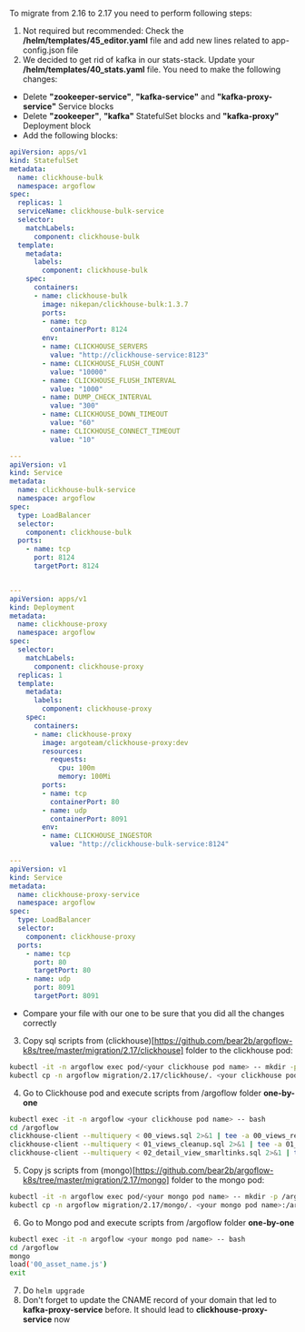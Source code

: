 To migrate from 2.16 to 2.17 you need to perform following steps:

1. Not required but recommended: Check the **/helm/templates/45_editor.yaml** file and add new lines related to app-config.json file
2. We decided to get rid of kafka in our stats-stack. Update your **/helm/templates/40_stats.yaml** file. You need to make the following changes:
- Delete **"zookeeper-service"**, **"kafka-service"** and **"kafka-proxy-service"** Service blocks
- Delete **"zookeeper"**, **"kafka"** StatefulSet blocks and **"kafka-proxy"** Deployment block
- Add the following blocks:
```yaml
apiVersion: apps/v1
kind: StatefulSet
metadata:
  name: clickhouse-bulk
  namespace: argoflow
spec:
  replicas: 1
  serviceName: clickhouse-bulk-service
  selector:
    matchLabels:
      component: clickhouse-bulk
  template:
    metadata:
      labels:
        component: clickhouse-bulk
    spec:
      containers:
      - name: clickhouse-bulk
        image: nikepan/clickhouse-bulk:1.3.7
        ports:
        - name: tcp
          containerPort: 8124
        env:
        - name: CLICKHOUSE_SERVERS
          value: "http://clickhouse-service:8123"
        - name: CLICKHOUSE_FLUSH_COUNT
          value: "10000"
        - name: CLICKHOUSE_FLUSH_INTERVAL
          value: "1000"
        - name: DUMP_CHECK_INTERVAL
          value: "300"
        - name: CLICKHOUSE_DOWN_TIMEOUT
          value: "60"
        - name: CLICKHOUSE_CONNECT_TIMEOUT
          value: "10"

---
apiVersion: v1
kind: Service
metadata:
  name: clickhouse-bulk-service
  namespace: argoflow
spec:
  type: LoadBalancer
  selector:
    component: clickhouse-bulk
  ports:
    - name: tcp
      port: 8124
      targetPort: 8124


---
apiVersion: apps/v1
kind: Deployment
metadata:
  name: clickhouse-proxy
  namespace: argoflow
spec:
  selector:
    matchLabels:
      component: clickhouse-proxy
  replicas: 1
  template:
    metadata:
      labels:
        component: clickhouse-proxy
    spec:
      containers:
      - name: clickhouse-proxy
        image: argoteam/clickhouse-proxy:dev
        resources:
          requests:
            cpu: 100m
            memory: 100Mi
        ports:
        - name: tcp
          containerPort: 80
        - name: udp
          containerPort: 8091
        env:
        - name: CLICKHOUSE_INGESTOR
          value: "http://clickhouse-bulk-service:8124"

---
apiVersion: v1
kind: Service
metadata:
  name: clickhouse-proxy-service
  namespace: argoflow
spec:
  type: LoadBalancer
  selector:
    component: clickhouse-proxy
  ports:
    - name: tcp
      port: 80
      targetPort: 80
    - name: udp
      port: 8091
      targetPort: 8091
```
- Compare your file with our one to be sure that you did all the changes correctly
3. Copy sql scripts from (clickhouse)[https://github.com/bear2b/argoflow-k8s/tree/master/migration/2.17/clickhouse] folder to the clickhouse pod:
```bash
kubectl -it -n argoflow exec pod/<your clickhouse pod name> -- mkdir -p /argoflow
kubectl cp -n argoflow migration/2.17/clickhouse/. <your clickhouse pod name>:/argoflow/.
```
4. Go to Clickhouse pod and execute scripts from /argoflow folder **one-by-one**
```bash
kubectl exec -it -n argoflow <your clickhouse pod name> -- bash
cd /argoflow
clickhouse-client --multiquery < 00_views.sql 2>&1 | tee -a 00_views_result.txt
clickhouse-client --multiquery < 01_views_cleanup.sql 2>&1 | tee -a 01_views_cleanup_result.txt
clickhouse-client --multiquery < 02_detail_view_smarltinks.sql 2>&1 | tee -a 02_detail_view_smarltinks.txt
```
5. Copy js scripts from (mongo)[https://github.com/bear2b/argoflow-k8s/tree/master/migration/2.17/mongo] folder to the mongo pod:
```bash
kubectl -it -n argoflow exec pod/<your mongo pod name> -- mkdir -p /argoflow
kubectl cp -n argoflow migration/2.17/mongo/. <your mongo pod name>:/argoflow/.
```
6. Go to Mongo pod and execute scripts from /argoflow folder **one-by-one**
```bash
kubectl exec -it -n argoflow <your mongo pod name> -- bash
cd /argoflow
mongo
load('00_asset_name.js')
exit
```
7. Do `helm upgrade`
8. Don't forget to update the CNAME record of your domain that led to **kafka-proxy-service** before. It should lead to **clickhouse-proxy-service** now